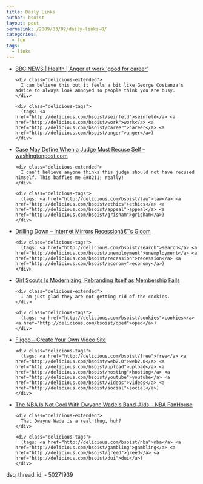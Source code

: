 ```yaml
---
title: Daily Links
author: bsoist
layout: post
permalink: /2009/03/02/daily-links-8/
categories:
  - fun
tags:
  - links
---
```

<ul class="delicious">
  <li>
    <div class="delicious-link">
      <a href="http://newsvote.bbc.co.uk/mpapps/pagetools/print/news.bbc.co.uk/go/rss/-/2/hi/health/7918622.stm">BBC NEWS | Health | Anger at work 'good for career'</a>
    </div>
    
    <div class="delicious-extended">
      I can believe this but it feels a bit like George Costanza's advice to always look annoyed so people think you are busy.
    </div>
    
    <div class="delicious-tags">
      (tags: <a href="http://delicious.com/bsoist/seinfeld">seinfeld</a> <a href="http://delicious.com/bsoist/work">work</a> <a href="http://delicious.com/bsoist/career">career</a> <a href="http://delicious.com/bsoist/anger">anger</a>)
    </div>
  </li>
  
  <li>
    <div class="delicious-link">
      <a href="http://www.washingtonpost.com/wp-dyn/content/article/2009/03/01/AR2009030102265.html?hpid=topnews">Case May Define When a Judge Must Recuse Self &#8211; washingtonpost.com</a>
    </div>
    
    <div class="delicious-extended">
      I can't believe anyone thinks this judge should not have recused himself. This baffles me &#8211; really!
    </div>
    
    <div class="delicious-tags">
      (tags: <a href="http://delicious.com/bsoist/law">law</a> <a href="http://delicious.com/bsoist/ethics">ethics</a> <a href="http://delicious.com/bsoist/appeal">appeal</a> <a href="http://delicious.com/bsoist/grisham">grisham</a>)
    </div>
  </li>
  
  <li>
    <div class="delicious-link">
      <a href="http://www.nytimes.com/2009/03/02/business/economy/02drill.html?partner=rss&emc=rss">Drilling Down &#8211; Internet Mirrors Recessionâ€™s Gloom</a>
    </div>
    
    <div class="delicious-tags">
      (tags: <a href="http://delicious.com/bsoist/search">search</a> <a href="http://delicious.com/bsoist/unemployment">unemployment</a> <a href="http://delicious.com/bsoist/recession">recession</a> <a href="http://delicious.com/bsoist/economy">economy</a>)
    </div>
  </li>
  
  <li>
    <div class="delicious-link">
      <a href="http://www.washingtonpost.com/wp-dyn/content/article/2009/03/01/AR2009030102281.html?hpid=topnews">Girl Scouts Is Modernizing, Rebranding Itself as Membership Falls</a>
    </div>
    
    <div class="delicious-extended">
      I am just glad they are not getting rid of the cookies.
    </div>
    
    <div class="delicious-tags">
      (tags: <a href="http://delicious.com/bsoist/cookies">cookies</a> <a href="http://delicious.com/bsoist/oped">oped</a>)
    </div>
  </li>
  
  <li>
    <div class="delicious-link">
      <a href="http://www.fliggo.com/">Fliggo &#8211; Create Your Own Video Site</a>
    </div>
    
    <div class="delicious-tags">
      (tags: <a href="http://delicious.com/bsoist/free">free</a> <a href="http://delicious.com/bsoist/web2.0">web2.0</a> <a href="http://delicious.com/bsoist/upload">upload</a> <a href="http://delicious.com/bsoist/hosting">hosting</a> <a href="http://delicious.com/bsoist/youtube">youtube</a> <a href="http://delicious.com/bsoist/videos">videos</a> <a href="http://delicious.com/bsoist/social">social</a>)
    </div>
  </li>
  
  <li>
    <div class="delicious-link">
      <a href="http://nba.fanhouse.com/2009/02/28/the-nba-is-not-cool-with-dwades-band-aids/">The NBA Is Not Cool With Dwyane Wade's Band-Aids &#8211; NBA FanHouse</a>
    </div>
    
    <div class="delicious-extended">
      That Dwayne Wade is a real thug, huh?
    </div>
    
    <div class="delicious-tags">
      (tags: <a href="http://delicious.com/bsoist/nba">nba</a> <a href="http://delicious.com/bsoist/gambling">gambling</a> <a href="http://delicious.com/bsoist/greed">greed</a> <a href="http://delicious.com/bsoist/dui">dui</a>)
    </div>
  </li>
</ul>
dsq_thread_id:
  - 50271939
